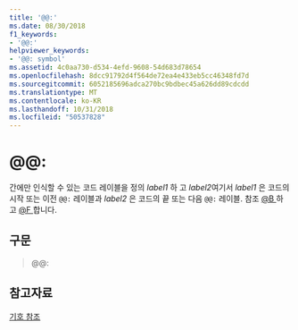 ```yaml
---
title: '@@:'
ms.date: 08/30/2018
f1_keywords:
- '@@:'
helpviewer_keywords:
- '@@: symbol'
ms.assetid: 4c0aa730-d534-4efd-9608-54d683d78654
ms.openlocfilehash: 8dcc91792d4f564de72ea4e433eb5cc46348fd7d
ms.sourcegitcommit: 6052185696adca270bc9bdbec45a626dd89cdcdd
ms.translationtype: MT
ms.contentlocale: ko-KR
ms.lasthandoff: 10/31/2018
ms.locfileid: "50537828"
---
```

# <a name=""></a>@@:

간에만 인식할 수 있는 코드 레이블을 정의 *label1* 하 고 *label2*여기서 *label1* 은 코드의 시작 또는 이전 `@@:` 레이블과 *label2* 은 코드의 끝 또는 다음 `@@:` 레이블. 참조 [ @B ](../../assembler/masm/at-b.md) 하 고 [ @F ](../../assembler/masm/at-f.md)합니다.

## <a name="syntax"></a>구문

> @@:

## <a name="see-also"></a>참고자료

[기호 참조](../../assembler/masm/symbols-reference.md)<br/>